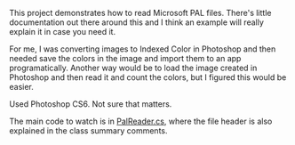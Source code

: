 This project demonstrates how to read Microsoft PAL files.
There's little documentation out there around this and I think an example will really explain it in case you need it.

For me, I was converting images to Indexed Color in Photoshop and then needed save the colors in the image and import them to an app programatically.
Another way would be to load the image created in Photoshop and then read it and count the colors, but I figured this would be easier.

Used Photoshop CS6. Not sure that matters.

The main code to watch is in [PalReader.cs](https://code.google.com/p/pal-reader/source/browse/trunk/pal-reader/PAL%20Reader/PalReader.cs), where the file header is also explained in the class summary comments.